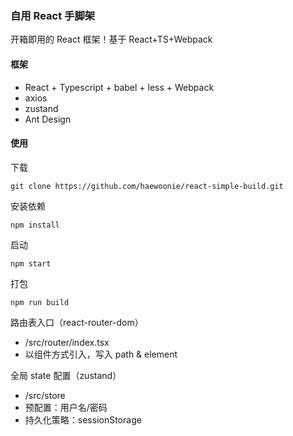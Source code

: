 ### 自用 React 手脚架

开箱即用的 React 框架！基于 React+TS+Webpack

#### 框架

- React + Typescript + babel + less + Webpack
- axios
- zustand
- Ant Design

#### 使用

下载

```
git clone https://github.com/haewoonie/react-simple-build.git
```

安装依赖

```
npm install
```

启动

```
npm start
```

打包

```
npm run build
```

路由表入口（react-router-dom）

- /src/router/index.tsx
- 以组件方式引入，写入 path & element

全局 state 配置（zustand）

- /src/store
- 预配置：用户名/密码
- 持久化策略：sessionStorage
